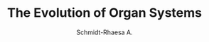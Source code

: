 ---
type: Libro
subject: Evolución
author: [Schmidt-Rhaesa A.]
year: 2007
title: The Evolution of Organ Systems
edition: 1st
publisher: Oxford University Press
---